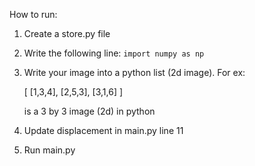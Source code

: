 How to run:

1. Create a store.py file
2. Write the following line:
    ```import numpy as np```
3. Write your image into a python list (2d image).
For ex:

    [   [1,3,4],
        [2,5,3],
        [3,1,6]
    ]

    is a 3 by 3 image (2d) in python

4. Update displacement in main.py line 11
5. Run main.py